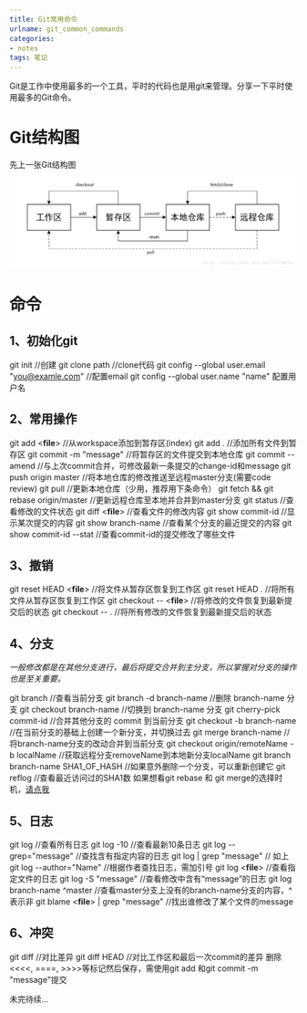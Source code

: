 ```yaml
---
title: Git常用命令
urlname: git_common_commands
categories:
- notes
tags: 笔记
---
```


Git是工作中使用最多的一个工具，平时的代码也是用git来管理。分享一下平时使用最多的Git命令。
# Git结构图
先上一张Git结构图
![Git结构图](../images/2018-04-26_git_construct.png)
<!-- more -->

# 命令
## 1、初始化git
git init   //创建
git clone path   //clone代码
git config --global user.email "you@examle.com"  //配置email
git config --global user.name  "name"  配置用户名

## 2、常用操作
git add <**file**>  //从workspace添加到暂存区(index)
git add .          //添加所有文件到暂存区
git commit -m "message"       //将暂存区的文件提交到本地仓库
git commit --amend   //与上次commit合并，可修改最新一条提交的change-id和message
git push origin master    //将本地仓库的修改推送至远程master分支(需要code review)
git pull                            //更新本地仓库（少用，推荐用下条命令）
git fetch && git rebase origin/master      //更新远程仓库至本地并合并到master分支
git status                        //查看修改的文件状态
git diff <**file**>                   //查看文件的修改内容
git show commit-id        //显示某次提交的内容
git show branch-name   //查看某个分支的最近提交的内容
git show commit-id --stat  //查看commit-id的提交修改了哪些文件

## 3、撤销
git reset  HEAD <**file**>     //将文件从暂存区恢复到工作区
git reset HEAD .                 //将所有文件从暂存区恢复到工作区
git checkout -- <**file**>         //将修改的文件恢复到最新提交后的状态
git checkout -- .                 //将所有修改的文件恢复到最新提交后的状态


## 4、分支
*一般修改都是在其他分支进行，最后将提交合并到主分支，所以掌握对分支的操作也是至关重要。*

git branch                                //查看当前分支
git branch -d branch-name      //删除 branch-name 分支
git checkout branch-name       //切换到 branch-name 分支
git cherry-pick commit-id          //合并其他分支的 commit 到当前分支
git checkout -b branch-name   //在当前分支的基础上创建一个新分支，并切换过去
git merge branch-name       //将branch-name分支的改动合并到当前分支
git checkout origin/remoteName -b localName   //获取远程分支removeName到本地新分支localName
git branch branch-name  SHA1_OF_HASH   //如果意外删除一个分支，可以重新创建它
git reflog                                                          //查看最近访问过的SHA1数
如果想看git rebase 和 git merge的选择时机，[请点我](https://github.com/geeeeeeeeek/git-recipes/wiki/5.1-%E4%BB%A3%E7%A0%81%E5%90%88%E5%B9%B6%EF%BC%9AMerge%E3%80%81Rebase-%E7%9A%84%E9%80%89%E6%8B%A9)

## 5、日志
git log                               //查看所有日志
git log -10                         //查看最新10条日志
git log --grep="message"  //查找含有指定内容的日志
git log | grep "message"    // 如上
git log --author="Name"       //根据作者查找日志，需加引号
git log <**file**>                       //查看指定文件的日志
git log -S "message"           //查看修改中含有“message”的日志
git log branch-name ^master   //查看master分支上没有的branch-name分支的内容，^表示非
git blame <**file**> | grep "message"  //找出谁修改了某个文件的message

## 6、冲突
git diff                            //对比差异
git diff HEAD                 //对比工作区和最后一次commit的差异
删除 <<<<, ====, >>>>等标记然后保存，需使用git add <file>和git commit -m "message"提交



未完待续...
